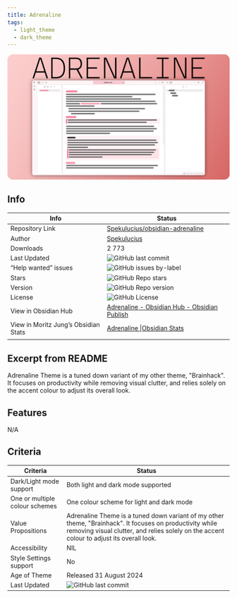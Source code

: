 ```yaml
---
title: Adrenaline
tags:
  - light_theme
  - dark_theme
---
```


![Adrenaline Theme Thumbnail](https://raw.githubusercontent.com/Spekulucius/obsidian-adrenaline/refs/heads/main/images/adrenaline_thumbnail_fhd.png)

## Info

|Info|Status|
|---|---|
|Repository Link|[Spekulucius/obsidian-adrenaline](https://github.com/Spekulucius/obsidian-adrenaline)|
|Author|[Spekulucius](https://github.com/Spekulucius)|
|Downloads|2 773|
|Last Updated|![GitHub last commit](https://img.shields.io/github/last-commit/Spekulucius/obsidian-adrenaline?color=573E7A&amp;label=last%20update&amp;logo=github&amp;style=for-the-badge)|
|“Help wanted” issues|![GitHub issues by-label](https://img.shields.io/github/issues/Spekulucius/obsidian-adrenaline/help%20wanted?color=573E7A&amp;logo=github&amp;style=for-the-badge)|
|Stars|![GitHub Repo stars](https://img.shields.io/github/stars/Spekulucius/obsidian-adrenaline?color=573E7A&amp;logo=github&amp;style=for-the-badge)|
|Version|![GitHub Repo version](https://img.shields.io/github/v/release/Spekulucius/obsidian-adrenaline?color=573E7A&amp;logo=github&amp;style=for-the-badge&sort=semver)|
|License|![GitHub License](https://img.shields.io/github/license/Spekulucius/obsidian-adrenaline?style=for-the-badge)|
|View in Obsidian Hub|[Adrenaline \- Obsidian Hub \- Obsidian Publish](https://publish.obsidian.md/hub/02+-+Community+Expansions/02.05+All+Community+Expansions/Themes/Adrenaline)|
|View in Moritz Jung’s Obsidian Stats|[Adrenaline \|Obsidian Stats](https://www.moritzjung.dev/obsidian-stats/themes/adrenaline/)|
|||

## Excerpt from README

Adrenaline Theme is a tuned down variant of my other theme, "Brainhack". It focuses on productivity while removing visual clutter, and relies solely on the accent colour to adjust its overall look.

## Features

N/A

## Criteria

|Criteria|Status|
|---|---|
|Dark/Light mode support|Both light and dark mode supported|
|One or multiple colour schemes|One colour scheme for light and dark mode|
|Value Propositions|Adrenaline Theme is a tuned down variant of my other theme, "Brainhack". It focuses on productivity while removing visual clutter, and relies solely on the accent colour to adjust its overall look.|
|Accessibility|NIL|
|Style Settings support|No|
|Age of Theme|Released 31 August 2024|
|Last Updated|![GitHub last commit](https://img.shields.io/github/last-commit/Spekulucius/obsidian-adrenaline?color=573E7A&amp;label=last%20update&amp;logo=github&amp;style=for-the-badge)|
